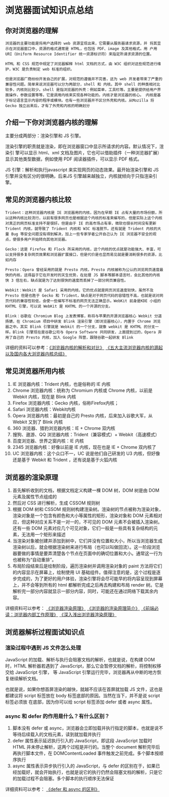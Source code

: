 # 浏览器面试知识点总结

## **你对浏览器的理解**

```
浏览器的主要功能是将用户选择的 web 资源呈现出来，它需要从服务器请求资源，并 将其显示在浏览器窗口中，资源的格式通常是 HTML，也包括 PDF、image 及其他格式。用 户用 URI（Uniform Resource Identifier 统一资源标识符）来指定所请求资源的位置。 

HTML 和 CSS 规范中规定了浏览器解释 html 文档的方式，由 W3C 组织对这些规范进行维护，W3C 是负责制定 web 标准的组织。 

但是浏览器厂商纷纷开发自己的扩展，对规范的遵循并不完善，这为 web 开发者带来了严重的兼容性问题。简单来说浏览器可以分为两部分，shell 和 内核。其中 shell 的种类相对比较多，内核则比较少。shell 是指浏览器的外壳：例如菜单，工具栏等。主要是提供给用户界面操作，参数设置等等。它是调用内核来实现各种功能的。内核才是浏览器的核心。 内核是基于标记语言显示内容的程序或模块。也有一些浏览器并不区分外壳和内核。从Mozilla 将 Gecko 独立出来后，才有了外壳和内核的明确划分
```

## **介绍一下你对浏览器内核的理解**

主要分成两部分：渲染引擎和 JS 引擎。 

渲染引擎的职责就是渲染，即在浏览器窗口中显示所请求的内容。默认情况下，渲染引 擎可以显示 html、xml 文档及图片，它也可以借助插件（一种浏览器扩展）显示其他类型数据，例如使用 PDF 阅读器插件，可以显示 PDF 格式。 

JS 引擎：解析和执行javascript 来实现网页的动态效果。最开始渲染引擎和 JS 引擎并没有区分的很明确，后来JS 引擎越来越独立，内核就倾向于只指渲染引擎。

## **常见的浏览器内核比较**

```
Trident：这种浏览器内核是 IE 浏览器用的内核，因为在早期 IE 占有大量的市场份额，所以这种内核比较流行，以前有很多网页也是根据这个内核的标准来编写的，但是实际上这个内核对真正的网页标准支持不是很好。但是由于 IE 的高市场占有率，微软也很长时间没有更新 Trident 内核，就导致了 Trident 内核和 W3C 标准脱节。还有就是 Trident 内核的大量 Bug 等安全问题没有得到解决，加上一些专家学者公开自己认为 IE 浏览器不安全的观点，使很多用户开始转向其他浏览器。

Gecko：这是 Firefox 和 Flock 所采用的内核，这个内核的优点就是功能强大、丰富，可以支持很多复杂网页效果和浏览器扩展接口，但是代价是也显而易见就是要消耗很多的资源，比如内存

Presto：Opera 曾经采用的就是 Presto 内核，Presto 内核被称为公认的浏览网页速度最快的内核，这得益于它在开发时的天生优势，在处理 JS 脚本等脚本语言时，会比其他的内核快 3 倍左右，缺点就是为了达到很快的速度而丢掉了一部分网页兼容性。

Webkit：Webkit 是 Safari 采用的内核，它的优点就是网页浏览速度较快，虽然不及 Presto 但是也胜于 Gecko 和 Trident，缺点是对于网页代码的容错性不高，也就是说对网页代码的兼容性较低，会使一些编写不标准的网页无法正确显示。WebKit 前身是KDE 小组的 KHTML 引擎，可以说 WebKit 是 KHTML 的一个开源的分支。

Blink：谷歌在 Chromium Blog 上发表博客，称将与苹果的开源浏览器核心 Webkit 分道扬镳，在 Chromium 项目中研发 Blink 渲染引擎（即浏览器核心），内置于 Chrome 浏览器之中。其实 Blink 引擎就是 Webkit 的一个分支，就像 webkit 是 KHTML 的分支一样。Blink 引擎现在是谷歌公司与 Opera Software 共同研发，上面提到过的，Opera 弃用了自己的 Presto 内核，加入 Google 阵营，跟随谷歌一起研发 Blink
```

详细的资料可以参考：[《浏览器内核的解析和对比》](https://www.cnblogs.com/fullhouse/archive/2011/12/19/2293455.html) [《五大主流浏览器内核的源起以及国内各大浏览器内核总结》](https://blog.csdn.net/Summer_15/article/details/71249203)

## **常见浏览器所用内核**

1.  IE 浏览器内核：Trident 内核，也是俗称的 IE 内核
2.  Chrome 浏览器内核：统称为 Chromium 内核或 Chrome 内核，以前是 Webkit 内核，现在是 Blink 内核
3.  Firefox 浏览器内核：Gecko 内核，俗称Firefox内核；
4.  Safari 浏览器内核：Webkit内核
5.  Opera 浏览器内核：最初是自己的 Presto 内核，后来加入谷歌大军，从 Webkit 又到了 Blink 内核
6.  360 浏览器、猎豹浏览器内核：IE + Chrome 双内核
7.  搜狗、遨游、QQ 浏览器内核：Trident（兼容模式）+ Webkit（高速模式）
8.  百度浏览器、世界之窗内核：IE 内核
9.  2345 浏览器内核：好像以前是 IE 内核，现在也是 IE + Chrome 双内核了
10.  UC 浏览器内核：这个众口不一，UC 说是他们自己研发的 U3 内核，但好像还是基于 Webkit 和 Trident ，还有说是基于火狐内核

## **浏览器的渲染原理**

1. 首先解析收到的文档，根据文档定义构建一棵 DOM 树，DOM 树是由 DOM 元素及属性节点组成的
2. 然后对 CSS 进行解析，生成 CSSOM 规则树
3. 根据 DOM 树和 CSSOM 规则树构建渲染树。渲染树的节点被称为渲染对象，渲染对象是一个包含有颜色和大小等属性的矩形，渲染对象和 DOM 元素相对应，但这种对应关系不是一对一的，不可见的 DOM 元素不会被插入渲染树。还有一些 DOM 元素对应几个可见对象，它们一般是一些具有复杂结构的元素，无法用一个矩形来描述
4. 当渲染对象被创建并添加到树中，它们并没有位置和大小，所以当浏览器生成渲染树以后，就会根据渲染树来进行布局（也可以叫做回流）。这一阶段浏览器要做的事情是要弄清楚各个节点在页面中的确切位置和大小。通常这一行为也被称为“自动重排”。
5. 布局阶段结束后是绘制阶段，遍历渲染树并调用渲染对象的 paint 方法将它们的内容显示在屏幕上，绘制使用 UI 基础组件。值得注意的是，这个过程是逐步完成的，为了更好的用户体验，渲染引擎将会尽可能早的将内容呈现到屏幕上，并不会等到所有的 html 都解析完成之后再去构建和布局 render 树。它是解析完一部分内容就显示一部分内容，同时，可能还在通过网络下载其余内容。

详细资料可以参考： [《浏览器渲染原理》](https://juejin.cn/book/6844733763675488269/section/6844733763771957256) [《浏览器的渲染原理简介》](https://coolshell.cn/articles/9666.html) [《前端必读：浏览器内部工作原理》](https://kb.cnblogs.com/page/129756/) [《深入浅出浏览器渲染原理》](https://blog.fundebug.com/2019/01/03/understand-browser-rendering/)

## **浏览器解析过程面试知识点**

### **渲染过程中遇到** **JS** **文件怎么处理**

JavaScript 的加载、解析与执行会阻塞文档的解析，也就是说，在构建 DOM 时，HTML 解析器若遇到了 JavaScript，那么它会暂停文档的解析，将控制权移交给 JavaScript 引擎， 等 JavaScript 引擎运行完毕，浏览器再从中断的地方恢复继续解析文档。 

也就是说，如果你想首屏渲染的越快，就越不应该在首屏就加载 JS 文件，这也是都建议将 script 标签放在 body 标签底部的原因。当然在当下，并不是说 script 标签必须放 在底部，因为你可以给 script 标签添加 defer 或者 async 属性。

### **async** **和** **defer** **的作用是什么？有什么区别？**

1. 脚本没有 defer 或 async，浏览器会立即加载并执行指定的脚本，也就是说不等待后续载入的文档元素，读到就加载并执行
2. defer 属性表示延迟执行引入的 JavaScript，即这段 JavaScript 加载时 HTML 并未停止解析，这两个过程是并行的。当整个 document 解析完毕后再执行脚本文件，在 DOMContentLoaded 事件触发之前完成。多个脚本按顺序执行
3. async 属性表示异步执行引入的 JavaScript，与 defer 的区别在于，如果已经加载好，就会开始执行，也就是说它的执行仍然会阻塞文档的解析，只是它的加载过程不会阻塞。多个脚本的执行顺序无法保证

详细资料可以参考： [《defer 和 async 的区别》](https://segmentfault.com/q/1010000000640869) 

